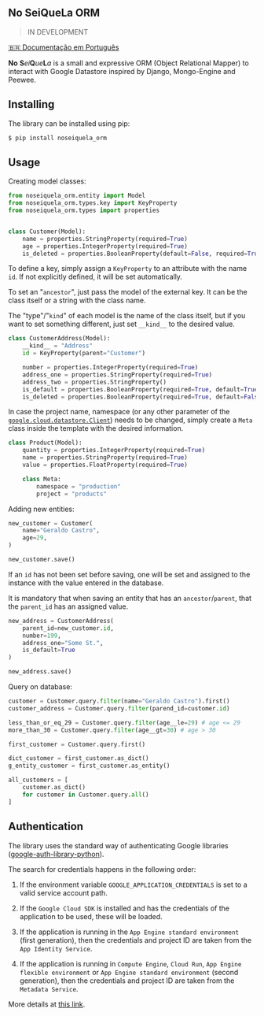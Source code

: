 ## No SeiQueLa ORM
> IN DEVELOPMENT

[🇧🇷 Documentação em Português](/README.pt-br.md)

**No** **S***ei***Q***ue***L***a* is a small and expressive ORM (Object Relational Mapper) to interact with Google Datastore inspired by Django, Mongo-Engine and Peewee.

## Installing

The library can be installed using pip:

```bash
$ pip install noseiquela_orm
```

## Usage

Creating model classes:

```python
from noseiquela_orm.entity import Model
from noseiquela_orm.types.key import KeyProperty
from noseiquela_orm.types import properties


class Customer(Model):
    name = properties.StringProperty(required=True)
    age = properties.IntegerProperty(required=True)
    is_deleted = properties.BooleanProperty(default=False, required=True)

```

To define a key, simply assign a `KeyProperty` to an attribute with the name `id`. If not explicitly defined, it will be set automatically.

To set an "`ancestor`", just pass the model of the external key. It can be the class itself or a string with the class name.

The "type"/"`kind`" of each model is the name of the class itself, but if you want to set something different, just set `__kind__` to the desired value.

```python
class CustomerAddress(Model):
    __kind__ = "Address"
    id = KeyProperty(parent="Customer")

    number = properties.IntegerProperty(required=True)
    address_one = properties.StringProperty(required=True)
    address_two = properties.StringProperty()
    is_default = properties.BooleanProperty(required=True, default=True)
    is_deleted = properties.BooleanProperty(required=True, default=False)
```

In case the project name, namespace (or any other parameter of the [`google.cloud.datastore.Client`](https://googleapis.dev/python/datastore/latest/client.html)) needs to be changed, simply create a `Meta` class inside the template with the desired information.

```python
class Product(Model):
    quantity = properties.IntegerProperty(required=True)
    name = properties.StringProperty(required=True)
    value = properties.FloatProperty(required=True)

    class Meta:
        namespace = "production"
        project = "products"
```

Adding new entities:

```python
new_customer = Customer(
    name="Geraldo Castro",
    age=29,
)

new_customer.save()
```

If an `id` has not been set before saving, one will be set and assigned to the instance with the value entered in the database.

It is mandatory that when saving an entity that has an `ancestor`/`parent`, that the `parent_id` has an assigned value.

```python
new_address = CustomerAddress(
    parent_id=new_customer.id,
    number=199,
    address_one="Some St.",
    is_default=True
)

new_address.save()
```

Query on database:

```python
customer = Customer.query.filter(name="Geraldo Castro").first()
customer_address = Customer.query.filter(parend_id=customer.id)

less_than_or_eq_29 = Customer.query.filter(age__le=29) # age <= 29
more_than_30 = Customer.query.filter(age__gt=30) # age > 30

first_customer = Customer.query.first()

dict_customer = first_customer.as_dict()
g_entity_customer = first_customer.as_entity()

all_customers = [
    customer.as_dict()
    for customer in Customer.query.all()
]
```

## Authentication

The library uses the standard way of authenticating Google libraries ([google-auth-library-python](https://github.com/googleapis/google-auth-library-python)).

The search for credentials happens in the following order:

1. If the environment variable `GOOGLE_APPLICATION_CREDENTIALS` is set to a valid service account path.

2. If the `Google Cloud SDK` is installed and has the credentials of the application to be used, these will be loaded.

3. If the application is running in the `App Engine standard environment` (first generation), then the credentials and project ID are taken from the `App Identity Service`.

4. If the application is running in `Compute Engine`, `Cloud Run`, `App Engine flexible environment` or `App Engine standard environment` (second generation), then the credentials and project ID are taken from the `Metadata Service`.

More details at [this link](https://github.com/googleapis/google-auth-library-python/blob/main/google/auth/_default.py#L356).
